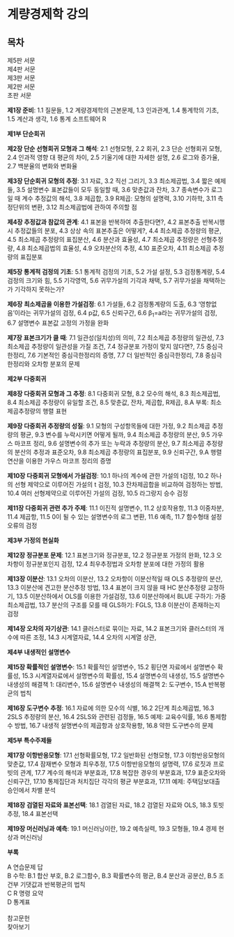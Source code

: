 # 계량경제학 강의

## 목차

제5판 서문<br />
제4판 서문<br />
제3판 서문<br />
제2판 서문<br />
초판 서문


**제1장 준비**:
1.1 질문들,
1.2 계량경제학의 근본문제,
1.3 인과관계,
1.4 통계학의 기초,
1.5 계산과 생각,
1.6 통계 소프트웨어 R

**제1부 단순회귀**

**제2장 단순 선형회귀 모형과 그 해석**:
2.1 선형모형,
2.2 회귀,
2.3 단순 선형회귀 모형,
2.4 인과적 영향 대 평균의 차이,
2.5 기울기에 대한 자세한 설명,
2.6 로그와 증가율,
2.7 백분율의 변화와 변화율

**제3장 단순회귀 모형의 추정**:
3.1 자료,
3.2 직선 그리기,
3.3 최소제곱법,
3.4 짧은 예제들,
3.5 설명변수 표본값들이 모두 동일할 때,
3.6 맞춘값과 잔차,
3.7 종속변수가 로그일 때 계수 추정값의 해석,
3.8 제곱합,
3.9 R제곱: 모형의 설명력,
3.10 기하학,
3.11 측정단위의 변환,
3.12 최소제곱법에 관하여 주의할 점

**제4장 추정값과 참값의 관계**:
4.1 표본을 반복하여 추출한다면?,
4.2 표본추출 반복시행 시 추정값들의 분포,
4.3 상상 속의 표본추출은 어떻게?,
4.4 최소제곱 추정량의 평균,
4.5 최소제곱 추정량의 표집분산,
4.6 분산과 효율성,
4.7 최소제곱 추정량은 선형추정량,
4.8 최소제곱법의 효율성,
4.9 오차분산의 추정,
4.10 표준오차,
4.11 최소제곱 추정량의 표집분포

**제5장 통계적 검정의 기초**:
5.1 통계적 검정의 기초,
5.2 가설 설정,
5.3 검정통계량,
5.4 검정의 크기와 힘,
5.5 기각영역,
5.6 귀무가설의 기각과 채택,
5.7 귀무가설을 채택하는가 기각하지 못하는가?

**제6장 최소제곱을 이용한 가설검정**:
6.1 가설들,
6.2 검정통계량의 도출,
6.3 ‘영향없음’이라는 귀무가설의 검정,
6.4 p값,
6.5 신뢰구간,
6.6 β<sub>1</sub>=a라는 귀무가설의 검정,
6.7 설명변수 표본값 고정의 가정을 완화

**제7장 표본크기가 클 때**:
7.1 일관성(일치성)의 의미,
7.2 최소제곱 추정량의 일관성,
7.3 최소제곱 추정량이 일관성을 가질 조건,
7.4 정규분포 가정이 맞지 않다면?,
7.5 중심극한정리,
7.6 기본적인 중심극한정리의 증명,
7.7 더 일반적인 중심극한정리,
7.8 중심극한정리와 오차항 분포의 문제

**제2부 다중회귀**

**제8장 다중회귀 모형과 그 추정**:
8.1 다중회귀 모형,
8.2 모수의 해석,
8.3 최소제곱법,
8.4 최소제곱 추정량이 유일할 조건,
8.5 맞춘값, 잔차, 제곱합, R제곱,
8.A 부록: 최소제곱추정량의 행렬 표현

**제9장 다중회귀 추정량의 성질**:
9.1 모형의 구성항목들에 대한 가정,
9.2 최소제곱 추정량의 평균,
9.3 변수를 누락시키면 어떻게 될까,
9.4 최소제곱 추정량의 분산,
9.5 가우스 마코프 정리,
9.6 설명변수의 추가 또는 누락과 추정량의 분산,
9.7 최소제곱 추정량의 분산의 추정과 표준오차,
9.8 최소제곱 추정량의 표집분포,
9.9 신뢰구간,
9.A 행렬연산을 이용한 가우스 마코프 정리의 증명

**제10장 다중회귀 모형에서 가설검정**:
10.1 하나의 계수에 관한 가설의 t검정,
10.2 하나의 선형 제약으로 이루어진 가설의 t 검정,
10.3 잔차제곱합을 비교하여 검정하는 방법,
10.4 여러 선형제약으로 이루어진 가설의 검정,
10.5 라그랑지 승수 검정

**제11장 다중회귀 관련 추가 주제**:
11.1 이진적 설명변수,
11.2 상호작용항,
11.3 이중차분,
11.4 제곱항,
11.5 0이 될 수 있는 설명변수의 로그 변환,
11.6 예측,
11.7 함수형태 설정 오류의 검정

**제3부 가정의 현실화**

**제12장 정규분포 문제**:
12.1 표본크기와 정규분포,
12.2 정규분포 가정의 완화,
12.3 오차항이 정규분포인지 검정,
12.4 최우추정법과 오차항 분포에 대한 가정의 활용

**제13장 이분산**:
13.1 오차의 이분산,
13.2 오차항이 이분산적일 때 OLS 추정량의 분산,
13.3 이분산에 견고한 분산추정 방법,
13.4 표본이 크지 않을 때 HC 분산추정량 교정하기,
13.5 이분산하에서 OLS를 이용한 가설검정,
13.6 이분산하에서 BLUE 구하기: 가중최소제곱법,
13.7 분산의 구조를 모를 때 GLS하기: FGLS,
13.8 이분산이 존재하는지 검정

**제14장 오차의 자기상관**:
14.1 클러스터로 묶이는 자료,
14.2 표본크기와 클러스터의 개수에 따른 조정,
14.3 시계열자료,
14.4 오차의 시계열 상관,

**제4부 내생적인 설명변수**

**제15장 확률적인 설명변수**:
15.1 확률적인 설명변수,
15.2 횡단면 자료에서 설명변수 확률성,
15.3 시계열자료에서 설명변수의 확률성,
15.4 설명변수의 내생성,
15.5 설명변수 내생성의 해결책 1: 대리변수,
15.6 설명변수 내생성의 해결책 2: 도구변수,
15.A 반복평균의 법칙

**제16장 도구변수 추정**:
16.1 자료에 의한 모수의 식별,
16.2 2단계 최소제곱법,
16.3 2SLS 추정량의 분산,
16.4 2SLS와 관련된 검정들,
16.5 예제: 교육수익률,
16.6 통제함수 방법,
16.7 내생적 설명변수의 제곱항과 상호작용항,
16.8 약한 도구변수의 문제

**제5부 특수주제들**

**제17장 이항반응모형**:
17.1 선형확률모형,
17.2 일반화된 선형모형,
17.3 이항반응모형의 맞춘값,
17.4 잠재변수 모형과 최우추정,
17.5 이항반응모형의 설명력,
17.6 로짓과 프로빗의 관계,
17.7 계수의 해석과 부분효과,
17.8 복잡한 경우의 부분효과,
17.9 표준오차와 신뢰구간,
17.10 통제집단과 처치집단 각각의 평균 부분효과,
17.11 예제: 주택담보대출 승인에서 차별 분석

**제18장 검열된 자료와 표본선택**:
18.1 검열된 자료,
18.2 검열된 자료와 OLS,
18.3 토빗 추정,
18.4 표본선택

**제19장 머신러닝과 예측**:
19.1 머신러닝이란,
19.2 예측실력,
19.3 모형들,
19.4 경제 현상과 머신러닝

**부록**

A 연습문제 답<br />
B 수학:
B.1 합산 부호,
B.2 로그함수,
B.3 확률변수의 평균,
B.4 분산과 공분산,
B.5 조건부 기댓값과 반복평균의 법칙<br />
C R 명령 요약<br />
D 통계표<br />
<br />
참고문헌<br />
찾아보기
